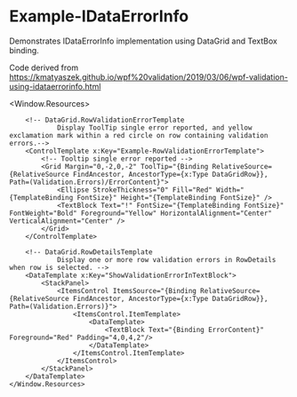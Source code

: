 # Example-IDataErrorInfo
Demonstrates IDataErrorInfo implementation using DataGrid and TextBox binding.

Code derived from https://kmatyaszek.github.io/wpf%20validation/2019/03/06/wpf-validation-using-idataerrorinfo.html

<Window.Resources>
        <!-- TextBox Validation Style
                Tooltip single error reporting -->
        <Style x:Key="Example-TextBoxValidationError" TargetType="{x:Type TextBox}">
            <Style.Triggers>
                <Trigger Property="Validation.HasError" Value="true">
                    <Setter Property="ToolTip" Value="{Binding RelativeSource={x:Static RelativeSource.Self}, Path=(Validation.Errors)/ErrorContent}"/>
                </Trigger>
            </Style.Triggers>
        </Style>

        <!-- DataGrid.RowValidationErrorTemplate
                Display ToolTip single error reported, and yellow exclamation mark within a red circle on row containing validation errors.-->
        <ControlTemplate x:Key="Example-RowValidationErrorTemplate">
            <!-- Tooltip single error reported -->
            <Grid Margin="0,-2,0,-2" ToolTip="{Binding RelativeSource={RelativeSource FindAncestor, AncestorType={x:Type DataGridRow}}, Path=(Validation.Errors)/ErrorContent}">
                <Ellipse StrokeThickness="0" Fill="Red" Width="{TemplateBinding FontSize}" Height="{TemplateBinding FontSize}" />
                <TextBlock Text="!" FontSize="{TemplateBinding FontSize}" FontWeight="Bold" Foreground="Yellow" HorizontalAlignment="Center" VerticalAlignment="Center" />
            </Grid>
        </ControlTemplate>

        <!-- DataGrid.RowDetailsTemplate
                Display one or more row validation errors in RowDetails when row is selected. -->
        <DataTemplate x:Key="ShowValidationErrorInTextBlock">
            <StackPanel>
                <ItemsControl ItemsSource="{Binding RelativeSource={RelativeSource FindAncestor, AncestorType={x:Type DataGridRow}}, Path=(Validation.Errors)}">
                    <ItemsControl.ItemTemplate>
                        <DataTemplate>
                            <TextBlock Text="{Binding ErrorContent}" Foreground="Red" Padding="4,0,4,2"/>
                        </DataTemplate>
                    </ItemsControl.ItemTemplate>
                </ItemsControl>
            </StackPanel>
        </DataTemplate>
    </Window.Resources>
